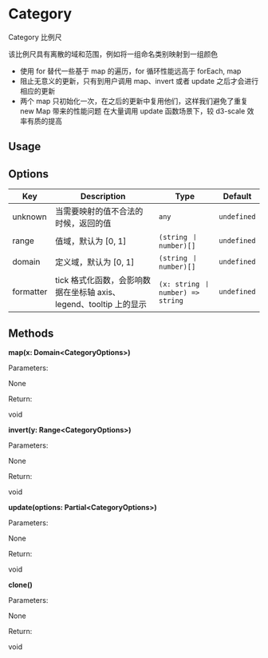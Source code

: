 # Category

Category 比例尺

该比例尺具有离散的域和范围，例如将一组命名类别映射到一组颜色

- 使用 for 替代一些基于 map 的遍历，for 循环性能远高于 forEach, map
- 阻止无意义的更新，只有到用户调用 map、invert 或者 update 之后才会进行相应的更新
- 两个 map 只初始化一次，在之后的更新中复用他们，这样我们避免了重复 new Map 带来的性能问题
  在大量调用 update 函数场景下，较 d3-scale 效率有质的提高

## Usage


## Options

| Key | Description | Type | Default|
| ----| ----------- | -----| -------|
| unknown | 当需要映射的值不合法的时候，返回的值 | <code>any</code> | `undefined` |
| range | 值域，默认为 [0, 1] | <code>(string 丨 number)[]</code> | `undefined` |
| domain | 定义域，默认为 [0, 1] | <code>(string 丨 number)[]</code> | `undefined` |
| formatter | tick 格式化函数，会影响数据在坐标轴 axis、legend、tooltip 上的显示 | <code>(x: string 丨 number) => string</code> | `undefined` |

## Methods

**map(x: Domain&lt;CategoryOptions&gt;)**


Parameters:

None

Return:

void 

**invert(y: Range&lt;CategoryOptions&gt;)**


Parameters:

None

Return:

void 

**update(options: Partial&lt;CategoryOptions&gt;)**


Parameters:

None

Return:

void 

**clone()**


Parameters:

None

Return:

void 

